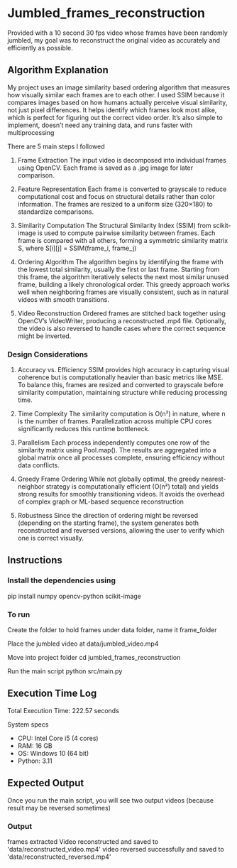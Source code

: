 # Jumbled_frames_reconstruction
Provided with a 10 second 30 fps video whose frames have been randomly jumbled, my goal was to reconstruct the original video as accurately and efficiently as possible.

## Algorithm Explanation
My project uses an image similarity based ordering algorithm that measures how visually similar each frames are to each other. I used SSIM because it compares images based on how humans actually perceive visual similarity, not just pixel differences. It helps identify which frames look most alike, which is perfect for figuring out the correct video order. It’s also simple to implement, doesn’t need any training data, and runs faster with multiprocessing

There are 5 main steps I followed
1. Frame Extraction 
The input video is decomposed into individual frames using OpenCV. Each frame is saved as a .jpg image for later comparison.

2. Feature Representation
Each frame is converted to grayscale to reduce computational cost and focus on structural details rather than color information.
The frames are resized to a uniform size (320×180) to standardize comparisons.

3. Similarity Computation
The Structural Similarity Index (SSIM) from scikit-image is used to compute pairwise similarity between frames. Each frame is compared with all others, forming a symmetric similarity matrix S, where S[i][j] = SSIM(frame_i, frame_j)

4. Ordering Algorithm
The algorithm begins by identifying the frame with the lowest total similarity, usually the first or last frame. Starting from this frame, the algorithm iteratively selects the next most similar unused frame, building a likely chronological order.
This greedy approach works well when neighboring frames are visually consistent, such as in natural videos with smooth transitions.

5. Video Reconstruction
Ordered frames are stitched back together using OpenCV’s VideoWriter, producing a reconstructed .mp4 file. Optionally, the video is also reversed to handle cases where the correct sequence might be inverted.

### Design Considerations
1. Accuracy vs. Efficiency
SSIM provides high accuracy in capturing visual coherence but is computationally heavier than basic metrics like MSE. To balance this, frames are resized and converted to grayscale before similarity computation, maintaining structure while reducing processing time.

2. Time Complexity
The similarity computation is O(n²) in nature, where n is the number of frames. Parallelization across multiple CPU cores significantly reduces this runtime bottleneck. 

3. Parallelism
Each process independently computes one row of the similarity matrix using Pool.map(). The results are aggregated into a global matrix once all processes complete, ensuring efficiency without data conflicts.

4. Greedy Frame Ordering
While not globally optimal, the greedy nearest-neighbor strategy is computationally efficient (O(n²) total) and yields strong results for smoothly transitioning videos. It avoids the overhead of complex graph or ML-based sequence reconstruction

5. Robustness
Since the direction of ordering might be reversed (depending on the starting frame), the system generates both reconstructed and reversed versions, allowing the user to verify which one is correct visually.

## Instructions
### Install the dependencies using
pip install numpy opencv-python scikit-image

### To run
Create the folder to hold frames under data folder, name it
frame_folder

Place the jumbled video at
data/jumbled_video.mp4

Move into project folder
cd jumbled_frames_reconstruction

Run the main script
python src/main.py

## Execution Time Log
Total Execution Time: 222.57 seconds

System specs
- CPU: Intel Core i5 (4 cores)
- RAM: 16 GB
- OS: Windows 10 (64 bit)
- Python: 3.11

## Expected Output
Once you run the main script, you will see two output videos (because result may be reversed sometimes)

### Output
frames extracted
Video reconstructed and saved to 'data/reconstructed_video.mp4'
video reversed successfully and saved to 'data/reconstructed_reversed.mp4'

